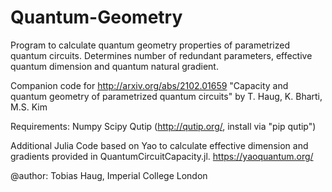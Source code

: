 # Quantum-Geometry
Program to calculate quantum geometry properties of parametrized quantum circuits. Determines number of redundant parameters, effective quantum dimension and quantum natural gradient.

Companion code for http://arxiv.org/abs/2102.01659
"Capacity and quantum geometry of parametrized quantum circuits" by T. Haug, K. Bharti, M.S. Kim


Requirements:
Numpy
Scipy
Qutip (http://qutip.org/, install via "pip qutip")

Additional Julia Code based on Yao to calculate effective dimension and gradients provided in QuantumCircuitCapacity.jl.
https://yaoquantum.org/


@author: Tobias Haug, Imperial College London
